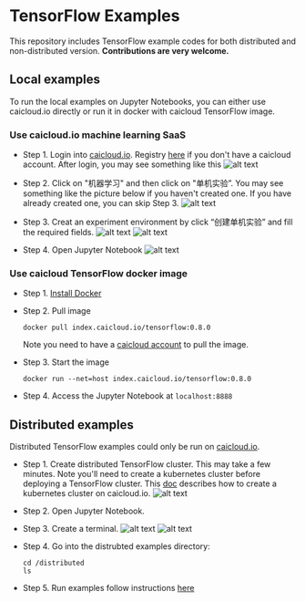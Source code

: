 # TensorFlow Examples
This repository includes TensorFlow example codes for both distributed and non-distributed version. **Contributions are very welcome.**

## Local examples
To run the local examples on Jupyter Notebooks, you can either use caicloud.io directly or run it in docker with caicloud TensorFlow image.

### Use caicloud.io machine learning SaaS
- Step 1. Login into [caicloud.io](https://console.caicloud.io/login). Registry [here](https://console.caicloud.io/reg) if you don't have a caicloud account. After login, you may see something like this
  ![alt text](https://github.com/caicloud/tensorflow-demo/blob/master/picture/homepage.png)

- Step 2. Click on "机器学习" and then click on "单机实验”. You may see something like the picture below if you haven't created one. If you have already created one, you can skip Step 3.
  ![alt text](https://github.com/caicloud/tensorflow-demo/blob/master/picture/create_local.png)

- Step 3. Creat an experiment environment by click “创建单机实验” and fill the required fields.
  ![alt text](https://github.com/caicloud/tensorflow-demo/blob/master/picture/list_view.png)
  ![alt text](https://github.com/caicloud/tensorflow-demo/blob/master/picture/expanded_view.png)

- Step 4. Open Jupyter Notebook
  ![alt text](https://github.com/caicloud/tensorflow-demo/blob/master/picture/jupyter.png)

### Use caicloud TensorFlow docker image
- Step 1. [Install Docker](https://docs.docker.com/engine/installation/)

- Step 2. Pull image

  ```
  docker pull index.caicloud.io/tensorflow:0.8.0
  ```

  Note you need to have a [caicloud account](https://console.caicloud.io/reg) to pull the image.

- Step 3. Start the image

  ```
  docker run --net=host index.caicloud.io/tensorflow:0.8.0
  ```

- Step 4. Access the Jupyter Notebook at ```localhost:8888```


## Distributed examples
Distributed TensorFlow examples could only be run on [caicloud.io](caicloud.io).

- Step 1. Create distributed TensorFlow cluster. This may take a few minutes. Note you'll need to create a kubernetes cluster before deploying a TensorFlow cluster. This [doc](http://www.clipular.com/c/4898024607711232.png?k=8TxxmTwy57gXs7SZ9iVVopscjKg) describes how to create a kubernetes cluster on caicloud.io.
  ![alt text](https://github.com/caicloud/tensorflow-demo/blob/master/picture/dist_creation.png)

- Step 2. Open Jupyter Notebook.

- Step 3. Create a terminal.
  ![alt text](https://github.com/caicloud/tensorflow-demo/blob/master/picture/create_terminal.png)
  ![alt text](https://github.com/caicloud/tensorflow-demo/blob/master/picture/terminal_view.png)

- Step 4. Go into the distrubted examples directory:
 
  ```
  cd /distributed
  ls
  ```

- Step 5. Run examples follow instructions [here](https://github.com/caicloud/tensorflow-demo/blob/master/distributed/README.md)

